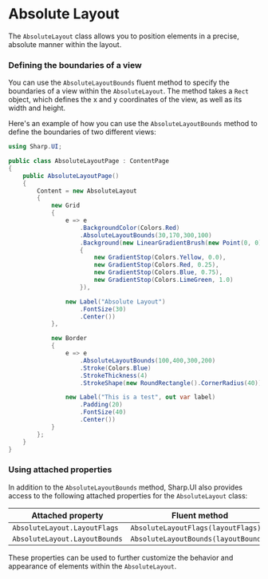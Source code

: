 # Absolute Layout

The `AbsoluteLayout` class allows you to position elements in a precise, absolute manner within the layout.

### Defining the boundaries of a view

You can use the `AbsoluteLayoutBounds` fluent method to specify the boundaries of a view within the `AbsoluteLayout`. The method takes a `Rect` object, which defines the x and y coordinates of the view, as well as its width and height.

Here's an example of how you can use the `AbsoluteLayoutBounds` method to define the boundaries of two different views:

```cs
using Sharp.UI;

public class AbsoluteLayoutPage : ContentPage
{
    public AbsoluteLayoutPage()
    {
        Content = new AbsoluteLayout
        {   
            new Grid
            {
                e => e
                    .BackgroundColor(Colors.Red)
                    .AbsoluteLayoutBounds(30,170,300,100)
                    .Background(new LinearGradientBrush(new Point(0, 0), new Point(1, 1))
                    {
                        new GradientStop(Colors.Yellow, 0.0),
                        new GradientStop(Colors.Red, 0.25),
                        new GradientStop(Colors.Blue, 0.75),
                        new GradientStop(Colors.LimeGreen, 1.0)
                    }),

                new Label("Absolute Layout")
                    .FontSize(30)
                    .Center())
            },

            new Border
            {
                e => e
                    .AbsoluteLayoutBounds(100,400,300,200)
                    .Stroke(Colors.Blue)
                    .StrokeThickness(4)
                    .StrokeShape(new RoundRectangle().CornerRadius(40)),

                new Label("This is a test", out var label)
                    .Padding(20)
                    .FontSize(40)
                    .Center())
            }
        };
    }
}
```

### Using attached properties

In addition to the `AbsoluteLayoutBounds` method, Sharp.UI also provides access to the following attached properties for the `AbsoluteLayout` class:

| Attached property | Fluent method |
|-|-|
|`AbsoluteLayout.LayoutFlags`|`AbsoluteLayoutFlags(layoutFlags)`|
|`AbsoluteLayout.LayoutBounds`|`AbsoluteLayoutBounds(layoutBounds)`|

These properties can be used to further customize the behavior and appearance of elements within the `AbsoluteLayout`.
